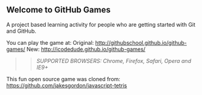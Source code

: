 ## Welcome to GitHub Games

A project based learning activity for people who are getting started with Git and GitHub.

You can play the game at: 
Original:  	http://githubschool.github.io/github-games/
New:		http://icodedude.github.io/github-games/

>> _*SUPPORTED BROWSERS*: Chrome, Firefox, Safari, Opera and IE9+_

This fun open source game was cloned from: https://github.com/jakesgordon/javascript-tetris
